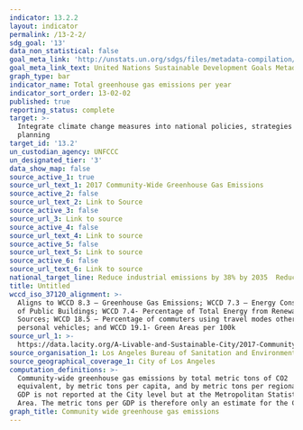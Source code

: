 ```yaml
---
indicator: 13.2.2
layout: indicator
permalink: /13-2-2/
sdg_goal: '13'
data_non_statistical: false
goal_meta_link: 'http://unstats.un.org/sdgs/files/metadata-compilation/Metadata-Goal-13.pdf'
goal_meta_link_text: United Nations Sustainable Development Goals Metadata (pdf 759kB)
graph_type: bar
indicator_name: Total greenhouse gas emissions per year
indicator_sort_order: 13-02-02
published: true
reporting_status: complete
target: >-
  Integrate climate change measures into national policies, strategies and
  planning
target_id: '13.2'
un_custodian_agency: UNFCCC
un_designated_tier: '3'
data_show_map: false
source_active_1: true
source_url_text_1: 2017 Community-Wide Greenhouse Gas Emissions
source_active_2: false
source_url_text_2: Link to Source
source_active_3: false
source_url_3: Link to source
source_active_4: false
source_url_text_4: Link to source
source_active_5: false
source_url_text_5: Link to source
source_active_6: false
source_url_text_6: Link to source 
national_target_line: Reduce industrial emissions by 38% by 2035  Reduce municipal greenhouse gas emissions 55% by 2025
title: Untitled
wccd_iso_37120_alignment: >-
  Aligns to WCCD 8.3 – Greenhouse Gas Emissions; WCCD 7.3 – Energy Consumption
  of Public Buildings; WCCD 7.4- Percentage of Total Energy from Renewable
  Sources; WCCD 18.5 – Percentage of commuters using travel modes other than
  personal vehicles; and WCCD 19.1- Green Areas per 100k
source_url_1: >-
  https://data.lacity.org/A-Livable-and-Sustainable-City/2017-Community-Wide-Greenhouse-Gas-Emissions/kkrh-b4e3
source_organisation_1: Los Angeles Bureau of Sanitation and Environment (LASAN)
source_geographical_coverage_1: City of Los Angeles
computation_definitions: >-
  Community-wide greenhouse gas emissions by total metric tons of CO2
  equivalent, by metric tons per capita, and by metric tons per regional GDP.
  GDP is not reported at the City level but at the Metropolitan Statistical
  Area. The metric tons per GDP is therefore only an estimate for the City.
graph_title: Community wide greenhouse gas emissions
---
```

